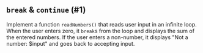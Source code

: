 ## `break` & `continue` (#1)

Implement a function `readNumbers()` that reads user input in an infinite loop.
When the user enters zero, it `break`s from the loop and displays the sum of
the entered numbers. If the user enters a non-number, it displays "Not a
number: $input" and goes back to accepting input.
